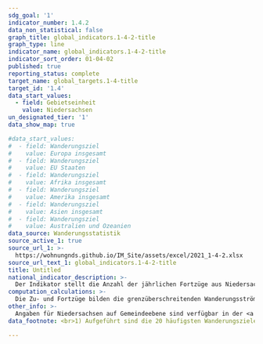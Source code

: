 ```yaml
---
sdg_goal: '1'
indicator_number: 1.4.2
data_non_statistical: false
graph_title: global_indicators.1-4-2-title
graph_type: line
indicator_name: global_indicators.1-4-2-title
indicator_sort_order: 01-04-02
published: true
reporting_status: complete
target_name: global_targets.1-4-title
target_id: '1.4'
data_start_values:
  - field: Gebietseinheit
    value: Niedersachsen
un_designated_tier: '1'
data_show_map: true

#data_start_values:
#  - field: Wanderungsziel
#    value: Europa insgesamt
#  - field: Wanderungsziel
#    value: EU Staaten
#  - field: Wanderungsziel
#    value: Afrika insgesamt
#  - field: Wanderungsziel
#    value: Amerika insgesamt
#  - field: Wanderungsziel
#    value: Asien insgesamt
#  - field: Wanderungsziel
#    value: Australien und Ozeanien
data_source: Wanderungsstatistik
source_active_1: true
source_url_1: >-
  https://wohnungnds.github.io/IM_Site/assets/excel/2021_1-4-2.xlsx
source_url_text_1: global_indicators.1-4-2-title
title: Untitled
national_indicator_description: >-
  Der Indikator stellt die Anzahl der jährlichen Fortzüge aus Niedersachsen in das Ausland (=über die Bundesgrenzen) nach dem Land des Wanderungsziels dar.
computation_calculations: >-
  Die Zu- und Fortzüge bilden die grenzüberschreitenden Wanderungsströme zwischen Niedersachsen und dem Ausland nach demographischen Merkmalen ab. Die Kennzahl stellt das Ausmaß der Abwanderung aus Niedersachsen dar. Die Daten liegen differenziert nach Wanderungsziel vor. Daten über Zuzüge aus dem Ausland und die Fortzüge in das Ausland sind aussagekräftige Kennzahlen zum Wanderungsgeschehen. Sie basieren auf Angaben der Meldebehörden. Vor allem in den Jahren 2008 und 2009 ist die Aussagekraft der Daten allerdings beeinträchtigt: Die den Fortzügen dieser Jahre ins Ausland zugrunde liegenden Angaben der Meldebehörden enthalten Melderegisterbereinigungen, die infolge der Einführung der persönlichen Steueridentifikationsnummer durchgeführt worden sind. Das Ergebnis der Bereinigungen sind auch noch im Jahr 2009 nachgeholte Buchungen „Fortzug in das Ausland“, die in die Zählung der Fortzüge eingegangen sind. Die Werte werden nach dem Land des Wanderungsziels ausgewiesen. Aufgeführt sind die Länder der 20 häufigsten Staatsangehörigkeiten der Ausländerinnen und Ausländer in Niedersachsen.
other_info: >-
  Angaben für Niedersachsen auf Gemeindeebene sind verfügbar in der <a href="https://www1.nls.niedersachsen.de/statistik/default.asp" target="_blank">LSN-Online Datenbank</a> (Statistische Erhebung > 120 Wanderungsstatistik) sowie bundesweit in der <a href="https://www.regionalstatistik.de/genesis/online/logon" target="_blank">Regionaldatenbank Deutschland</a>. Methodische Erläuterungen finden sich fortlaufend in dem jährlich erscheinenden <a href="https://www.statistik.niedersachsen.de/startseite/veroffentlichungen/statistische_berichte/statistische-berichte-niedersachsen-87713.html" target="_blank">Statistische Berichten</a> Niedersachsen A III 1, Wanderungen.
data_footnote: <br>1) Aufgeführt sind die 20 häufigsten Wanderungsziele; als darunter Positionen der in der Zeile Ingesamt augewiesenen Werte "Staatenlos" sowie "ungeklärt und ohne Angabe" werden in Sonstige Ziele geführt.

---
```

